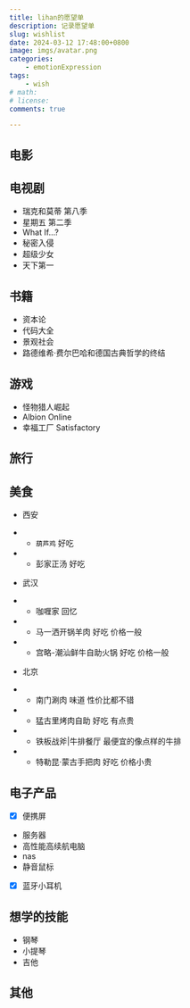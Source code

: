 ```yaml
---
title: lihan的愿望单
description: 记录愿望单
slug: wishlist
date: 2024-03-12 17:48:00+0800
image: imgs/avatar.png
categories:
    - emotionExpression
tags:
    - wish
# math: 
# license: 
comments: true

---
```


## 电影



## 电视剧

- 瑞克和莫蒂 第八季
- 星期五 第二季
- What If...?
- 秘密入侵
- 超级少女
- 天下第一

## 书籍

- 资本论
- 代码大全
- 景观社会
- 路德维希·费尔巴哈和德国古典哲学的终结

## 游戏

- 怪物猎人崛起
- Albion Online
- 幸福工厂 Satisfactory

## 旅行

## 美食

- 西安
- - `葫芦鸡`            好吃
- - 彭家正汤            好吃

- 武汉
- - 咖喱家              回忆
- - 马一洒开锅羊肉      好吃 价格一般
- - 宫略-潮汕鲜牛自助火锅  好吃 价格一般

- 北京
- - 南门涮肉            味道 性价比都不错
- - 猛古里烤肉自助      好吃 有点贵
- - 铁板战斧|牛排餐厅   最便宜的像点样的牛排
- - 特勒昆·蒙古手把肉   好吃 价格小贵

## 电子产品

- [x] 便携屏
- 服务器
- 高性能高续航电脑
- nas
- 静音鼠标
- [x] 蓝牙小耳机

## 想学的技能

- 钢琴
- 小提琴
- 吉他


## 其他

